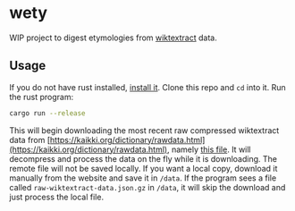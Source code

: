 # wety
WIP project to digest etymologies from [wiktextract](https://github.com/tatuylonen/wiktextract) data.

## Usage
If you do not have rust installed, [install it](https://www.rust-lang.org/tools/install). Clone this repo and `cd` into it. Run the rust program:
```bash
cargo run --release
```
This will begin downloading the most recent raw compressed wiktextract data from [https://kaikki.org/dictionary/rawdata.html](https://kaikki.org/dictionary/rawdata.html), namely [this file](https://kaikki.org/dictionary/raw-wiktextract-data.json.gz). It will decompress and process the data on the fly while it is downloading. The remote file will not be saved locally. If you want a local copy, download it manually from the website and save it in `/data`. If the program sees a file called `raw-wiktextract-data.json.gz` in `/data`, it will skip the download and just process the local file.